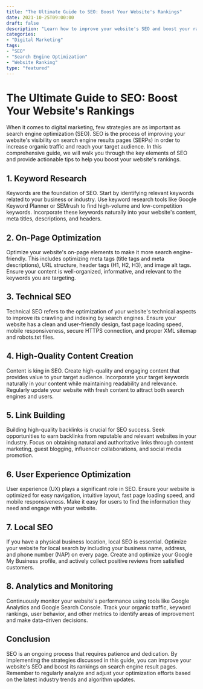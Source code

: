 ```yaml
--- 
title: "The Ultimate Guide to SEO: Boost Your Website's Rankings"
date: 2021-10-25T09:00:00
draft: false
description: "Learn how to improve your website's SEO and boost your rankings on search engines."
categories:
- "Digital Marketing"
tags:
- "SEO"
- "Search Engine Optimization"
- "Website Ranking"
type: "featured"
--- 
```


# The Ultimate Guide to SEO: Boost Your Website's Rankings

When it comes to digital marketing, few strategies are as important as search engine optimization (SEO). SEO is the process of improving your website's visibility on search engine results pages (SERPs) in order to increase organic traffic and reach your target audience. In this comprehensive guide, we will walk you through the key elements of SEO and provide actionable tips to help you boost your website's rankings.

## 1. Keyword Research

Keywords are the foundation of SEO. Start by identifying relevant keywords related to your business or industry. Use keyword research tools like Google Keyword Planner or SEMrush to find high-volume and low-competition keywords. Incorporate these keywords naturally into your website's content, meta titles, descriptions, and headers.

## 2. On-Page Optimization

Optimize your website's on-page elements to make it more search engine-friendly. This includes optimizing meta tags (title tags and meta descriptions), URL structure, header tags (H1, H2, H3), and image alt tags. Ensure your content is well-organized, informative, and relevant to the keywords you are targeting.

## 3. Technical SEO

Technical SEO refers to the optimization of your website's technical aspects to improve its crawling and indexing by search engines. Ensure your website has a clean and user-friendly design, fast page loading speed, mobile responsiveness, secure HTTPS connection, and proper XML sitemap and robots.txt files.

## 4. High-Quality Content Creation

Content is king in SEO. Create high-quality and engaging content that provides value to your target audience. Incorporate your target keywords naturally in your content while maintaining readability and relevance. Regularly update your website with fresh content to attract both search engines and users.

## 5. Link Building

Building high-quality backlinks is crucial for SEO success. Seek opportunities to earn backlinks from reputable and relevant websites in your industry. Focus on obtaining natural and authoritative links through content marketing, guest blogging, influencer collaborations, and social media promotion.

## 6. User Experience Optimization

User experience (UX) plays a significant role in SEO. Ensure your website is optimized for easy navigation, intuitive layout, fast page loading speed, and mobile responsiveness. Make it easy for users to find the information they need and engage with your website.

## 7. Local SEO

If you have a physical business location, local SEO is essential. Optimize your website for local search by including your business name, address, and phone number (NAP) on every page. Create and optimize your Google My Business profile, and actively collect positive reviews from satisfied customers.

## 8. Analytics and Monitoring

Continuously monitor your website's performance using tools like Google Analytics and Google Search Console. Track your organic traffic, keyword rankings, user behavior, and other metrics to identify areas of improvement and make data-driven decisions.

## Conclusion

SEO is an ongoing process that requires patience and dedication. By implementing the strategies discussed in this guide, you can improve your website's SEO and boost its rankings on search engine result pages. Remember to regularly analyze and adjust your optimization efforts based on the latest industry trends and algorithm updates.
